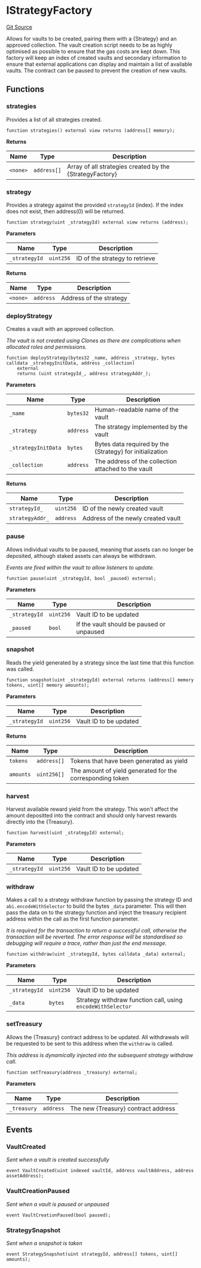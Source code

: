 # IStrategyFactory
[Git Source](https://github.com/FloorDAO/floor-v2/blob/fce0c6edadd90eef36eb24d13cfb5b386eeb9d00/src/interfaces/strategies/StrategyFactory.sol)

Allows for vaults to be created, pairing them with a {Strategy} and an approved
collection. The vault creation script needs to be as highly optimised as possible
to ensure that the gas costs are kept down.
This factory will keep an index of created vaults and secondary information to ensure
that external applications can display and maintain a list of available vaults.
The contract can be paused to prevent the creation of new vaults.


## Functions
### strategies

Provides a list of all strategies created.


```solidity
function strategies() external view returns (address[] memory);
```
**Returns**

|Name|Type|Description|
|----|----|-----------|
|`<none>`|`address[]`|Array of all strategies created by the {StrategyFactory}|


### strategy

Provides a strategy against the provided `strategyId` (index). If the index does not exist,
then address(0) will be returned.


```solidity
function strategy(uint _strategyId) external view returns (address);
```
**Parameters**

|Name|Type|Description|
|----|----|-----------|
|`_strategyId`|`uint256`|ID of the strategy to retrieve|

**Returns**

|Name|Type|Description|
|----|----|-----------|
|`<none>`|`address`|Address of the strategy|


### deployStrategy

Creates a vault with an approved collection.

*The vault is not created using Clones as there are complications when allocated
roles and permissions.*


```solidity
function deployStrategy(bytes32 _name, address _strategy, bytes calldata _strategyInitData, address _collection)
    external
    returns (uint strategyId_, address strategyAddr_);
```
**Parameters**

|Name|Type|Description|
|----|----|-----------|
|`_name`|`bytes32`|Human-readable name of the vault|
|`_strategy`|`address`|The strategy implemented by the vault|
|`_strategyInitData`|`bytes`|Bytes data required by the {Strategy} for initialization|
|`_collection`|`address`|The address of the collection attached to the vault|

**Returns**

|Name|Type|Description|
|----|----|-----------|
|`strategyId_`|`uint256`|ID of the newly created vault|
|`strategyAddr_`|`address`|Address of the newly created vault|


### pause

Allows individual vaults to be paused, meaning that assets can no longer be deposited,
although staked assets can always be withdrawn.

*Events are fired within the vault to allow listeners to update.*


```solidity
function pause(uint _strategyId, bool _paused) external;
```
**Parameters**

|Name|Type|Description|
|----|----|-----------|
|`_strategyId`|`uint256`|Vault ID to be updated|
|`_paused`|`bool`|If the vault should be paused or unpaused|


### snapshot

Reads the yield generated by a strategy since the last time that this function was called.


```solidity
function snapshot(uint _strategyId) external returns (address[] memory tokens, uint[] memory amounts);
```
**Parameters**

|Name|Type|Description|
|----|----|-----------|
|`_strategyId`|`uint256`|Vault ID to be updated|

**Returns**

|Name|Type|Description|
|----|----|-----------|
|`tokens`|`address[]`|Tokens that have been generated as yield|
|`amounts`|`uint256[]`|The amount of yield generated for the corresponding token|


### harvest

Harvest available reward yield from the strategy. This won't affect the amount
depositted into the contract and should only harvest rewards directly into the
{Treasury}.


```solidity
function harvest(uint _strategyId) external;
```
**Parameters**

|Name|Type|Description|
|----|----|-----------|
|`_strategyId`|`uint256`|Vault ID to be updated|


### withdraw

Makes a call to a strategy withdraw function by passing the strategy ID and
`abi.encodeWithSelector` to build the bytes `_data` parameter. This will then
pass the data on to the strategy function and inject the treasury recipient
address within the call as the first function parameter.

*It is required for the transaction to return a successful call, otherwise
the transaction will be reverted. The error response will be standardised so
debugging will require a trace, rather than just the end message.*


```solidity
function withdraw(uint _strategyId, bytes calldata _data) external;
```
**Parameters**

|Name|Type|Description|
|----|----|-----------|
|`_strategyId`|`uint256`|Vault ID to be updated|
|`_data`|`bytes`|Strategy withdraw function call, using `encodeWithSelector`|


### setTreasury

Allows the {Treasury} contract address to be updated. All withdrawals will
be requested to be sent to this address when the `withdraw` is called.

*This address is dynamically injected into the subsequent strategy
withdraw call.*


```solidity
function setTreasury(address _treasury) external;
```
**Parameters**

|Name|Type|Description|
|----|----|-----------|
|`_treasury`|`address`|The new {Treasury} contract address|


## Events
### VaultCreated
*Sent when a vault is created successfully*


```solidity
event VaultCreated(uint indexed vaultId, address vaultAddress, address assetAddress);
```

### VaultCreationPaused
*Sent when a vault is paused or unpaused*


```solidity
event VaultCreationPaused(bool paused);
```

### StrategySnapshot
*Sent when a snapshot is taken*


```solidity
event StrategySnapshot(uint strategyId, address[] tokens, uint[] amounts);
```

